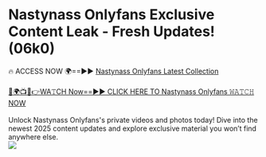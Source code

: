# Nastynass Onlyfans Exclusive Content Leak - Fresh Updates! (06k0)

🔥 ACCESS NOW 🌍==►► <a href="https://tinyurl.com/kvy9nzfs" rel="nofollow">Nastynass Onlyfans Latest Collection</a>
<br><br>
[🔴🌍📺📱👉WA𝚃CH Now==►► CLICK HERE TO Nastynass Onlyfans 𝚆𝙰𝚃𝙲𝙷 NOW](https://tinyurl.com/kvy9nzfs)
<br><br>
Unlock Nastynass Onlyfans's private videos and photos today! Dive into the newest 2025 content updates and explore exclusive material you won’t find anywhere else.
<br>
<a href="https://tinyurl.com/kvy9nzfs" rel="nofollow" data-target="animated-image.originalLink"><img src="https://camo.githubusercontent.com/8a4f000d20f83aca3bf7ec5f350d767afa0574a8a352519fd8cfa583a6f93a33/68747470733a2f2f692e696d6775722e636f6d2f644a486b345a712e676966" data-canonical-src="https://i.imgur.com/dJHk4Zq.gif" style="max-width: 100%; display: inline-block;" data-target="animated-image.originalImage"></a>
<br>
